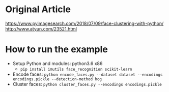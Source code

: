 # Original Article
https://www.pyimagesearch.com/2018/07/09/face-clustering-with-python/
http://www.atyun.com/23521.html


# How to run the example
- Setup Python and modules: python3.6 x86
  - `pip install imutils face_recognition scikit-learn`
- Encode faces: `python encode_faces.py --dataset dataset --encodings encodings.pickle --detection-method hog`
- Cluster faces: `python cluster_faces.py --encodings encodings.pickle`
